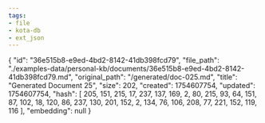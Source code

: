 ```yaml
---
tags:
- file
- kota-db
- ext_json
---
```

{
  "id": "36e515b8-e9ed-4bd2-8142-41db398fcd79",
  "file_path": "./examples-data/personal-kb/documents/36e515b8-e9ed-4bd2-8142-41db398fcd79.md",
  "original_path": "/generated/doc-025.md",
  "title": "Generated Document 25",
  "size": 202,
  "created": 1754607754,
  "updated": 1754607754,
  "hash": [
    205,
    151,
    215,
    17,
    237,
    137,
    169,
    2,
    80,
    215,
    93,
    64,
    151,
    87,
    102,
    18,
    120,
    86,
    237,
    130,
    201,
    152,
    2,
    134,
    76,
    106,
    208,
    77,
    221,
    152,
    119,
    116
  ],
  "embedding": null
}